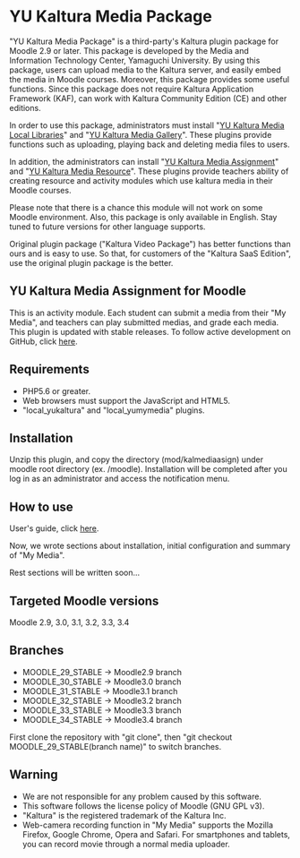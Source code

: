 # YU Kaltura Media Package
"YU Kaltura Media Package" is a third-party's Kaltura plugin package for Moodle 2.9 or later. This package is developed by the Media and Information Technology Center, Yamaguchi University. By using this package, users can upload media to the Kaltura server, and easily embed the media in Moodle courses. Moreover, this package provides some useful functions. Since this package does not require Kaltura Application Framework (KAF), can work with Kaltura Community Edition (CE) and other editions.

In order to use this package, administrators must install "[YU Kaltura Media Local Libraries](https://moodle.org/plugins/local_yukaltura)" and "[YU Kaltura Media Gallery](https://moodle.org/plugins/local_yumymedia)".
These plugins provide functions such as uploading, playing back and deleting media files to users.

In addition, the administrators can install "[YU Kaltura Media Assignment](https://moodle.org/plugins/mod_kalmediaassign)" and "[YU Kaltura Media Resource](https://moodle.org/plugins/mod_kalmediares)".
These plugins provide teachers ability of creating resource and activity modules which use kaltura media in their Moodle courses.

Please note that there is a chance this module will not work on some Moodle environment. Also, this package is only available in English. Stay tuned to future versions for other language supports.

Original plugin package ("Kaltura Video Package") has better functions than ours and is easy to use. So that, for customers of the "Kaltura SaaS Edition", use the original plugin package is the better.

YU Kaltura Media Assignment for Moodle
------
This is an activity module. Each student can submit a media from their "My Media", and teachers can play submitted medias, and grade each media.
This plugin is updated with stable releases. To follow active development on GitHub, click [here](https://github.com/YU-MITC/moodle-mod_kalmediaassign/).

Requirements
------

* PHP5.6 or greater.
* Web browsers must support the JavaScript and HTML5.
* "local_yukaltura" and "local_yumymedia" plugins.

Installation
------

Unzip this plugin, and copy the directory (mod/kalmediaasign) under moodle root directory (ex. /moodle).
Installation will be completed after you log in as an administrator and access the notification menu.

How to use
------

User's guide, click [here](http://www.cc.yamaguchi-u.ac.jp/guides/cas/plugins/userguide_version1.1.pdf).

Now, we wrote sections about installation, initial configuration and summary of "My Media".

Rest sections will be written soon...

Targeted Moodle versions
------

Moodle 2.9, 3.0, 3.1, 3.2, 3.3, 3.4

Branches
------

* MOODLE_29_STABLE -> Moodle2.9 branch 
* MOODLE_30_STABLE -> Moodle3.0 branch 
* MOODLE_31_STABLE -> Moodle3.1 branch 
* MOODLE_32_STABLE -> Moodle3.2 branch 
* MOODLE_33_STABLE -> Moodle3.3 branch 
* MOODLE_34_STABLE -> Moodle3.4 branch 

First clone the repository with "git clone", then "git checkout MOODLE_29_STABLE(branch name)" to switch branches.

Warning
------

* We are not responsible for any problem caused by this software. 
* This software follows the license policy of Moodle (GNU GPL v3).
* "Kaltura" is the registered trademark of the Kaltura Inc.
* Web-camera recording function in "My Media" supports the Mozilla Firefox, Google Chrome, Opera and Safari. For smartphones and tablets, you can record movie through a normal media uploader.
